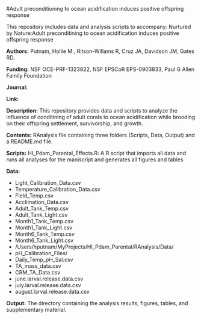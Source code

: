 

#Adult preconditioning to ocean acidification induces positive offspring response  

This repository includes data and analysis scripts to accompany: Nurtured by Nature:Adult preconditining to ocean acidification induces positive offspring response 

**Authors:** Putnam, Hollie M., Ritson-Willams R, Cruz JA, Davidson JM, Gates RD.   

**Funding:** NSF OCE-PRF-1323822, NSF EPSCoR EPS-0903833, Paul G Allen Family Foundation  
 
**Journal:**  
   
**Link:**  

**Description:** This repository provides data and scripts to analyze the influence of conditining of adult corals to ocean acidification while brooding on their offspring settlement, survivorship, and growth.

**Contents:** RAnalysis file containing three folders (Scripts, Data, Output) and a README.md file.

**Scripts:** HI_Pdam_Parental_Effects.R: A R script that imports all data and runs all analyses for the maniscript and generates all figures and tables 

**Data:**  
  
* Light_Calibration_Data.csv
* Temperature_Calibration_Data.csv
* Field_Temp.csv
* Acclimation_Data.csv
* Adult_Tank_Temp.csv
* Adult_Tank_Light.csv
* Month1_Tank_Temp.csv
* Month1_Tank_Light.csv
* Month6_Tank_Temp.csv
* Month6_Tank_Light.csv
* /Users/hputnam/MyProjects/HI_Pdam_Parental/RAnalysis/Data/
* pH_Calibration_Files/
* Daily_Temp_pH_Sal.csv
* TA_mass_data.csv
* CRM_TA_Data.csv
* june.larval.release.data.csv
* july.larval.release.data.csv
* august.larval.release.data.csv

**Output:** The directory containing the analysis results, figures, tables, and supplementary material.

